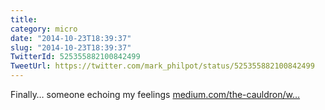 ```yaml
---
title: 
category: micro
date: "2014-10-23T18:39:37"
slug: "2014-10-23T18:39:37"
TwitterId: 525355882100842499
TweetUrl: https://twitter.com/mark_philpot/status/525355882100842499
---
```


Finally… someone echoing my feelings
[medium.com/the-cauldron/w…](https://medium.com/the-cauldron/why-gamergaters-piss-me-the-f-off-a7e4c7f6d8a6)
